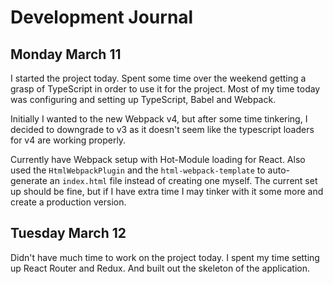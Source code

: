 # Development Journal

## Monday March 11

I started the project today. Spent some time over the weekend getting a grasp of TypeScript in order to use it for the project. Most of my time today was configuring and setting up TypeScript, Babel and Webpack.

Initially I wanted to the new Webpack v4, but after some time tinkering, I decided to downgrade to v3 as it doesn't seem like the typescript loaders for v4 are working properly.

Currently have Webpack setup with Hot-Module loading for React. Also used the `HtmlWebpackPlugin` and the `html-webpack-template` to auto-generate an `index.html` file instead of creating one myself. The current set up should be fine, but if I have extra time I may tinker with it some more and create a production version.

## Tuesday March 12

Didn't have much time to work on the project today. I spent my time setting up React Router and Redux. And built out the skeleton of the application.
